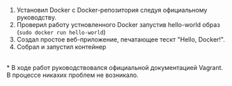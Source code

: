 1. Установил Docker с Docker-репозитория следуя официальному руководству.
2. Проверил работу устновленного Docker запустив hello-world образ (```sudo docker run hello-world```)
3. Создал простое веб-приложение, печатающее тескт "Hello, Docker!".
4. Собрал и запустил контейнер

  <br>
  &ast; В ходе работ руководствовался официальной документацией Vagrant. В процессе никахих проблем не возникало.

